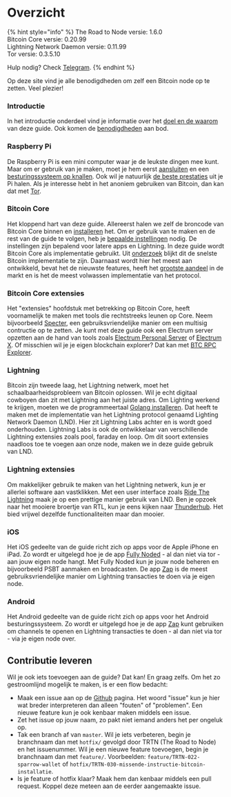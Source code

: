 # Overzicht

{% hint style="info" %}
The Road to Node versie: 1.6.0  
Bitcoin Core versie: 0.20.99  
Lightning Network Daemon versie: 0.11.99  
Tor versie: 0.3.5.10

Hulp nodig? Check [Telegram](https://t.me/theroadtonode).
{% endhint %}

Op deze site vind je alle benodigdheden om zelf een Bitcoin node op te zetten. Veel plezier!

### Introductie

In het introductie onderdeel vind je informatie over het [doel en de waarom](https://node.bitdeal.nl/introductie/doel-en-waarom) van deze guide. Ook komen de [benodigdheden](https://node.bitdeal.nl/introductie/benodigdheden) aan bod.

### Raspberry Pi

De Raspberry Pi is een mini computer waar je de leukste dingen mee kunt. Maar om er gebruik van je maken, moet je hem eerst [aansluiten](https://node.bitdeal.nl/raspberry-pi/hardware-aansluiten) en een [besturingssysteem op knallen](https://node.bitdeal.nl/raspberry-pi/software-flashen). Ook wil je natuurlijk [de beste prestaties](https://node.bitdeal.nl/raspberry-pi/boot-vanaf-ssd) uit je Pi halen. Als je interesse hebt in het anoniem gebruiken van Bitcoin, dan kan dat met [Tor](https://node.bitdeal.nl/raspberry-pi/tor).

### Bitcoin Core

Het kloppend hart van deze guide. Allereerst halen we zelf de broncode van Bitcoin Core binnen en [installeren](https://node.bitdeal.nl/bitcoin-core/installatie) het. Om er gebruik van te maken en de rest van de guide te volgen, heb je [bepaalde instellingen](https://node.bitdeal.nl/bitcoin-core/configuratie-en-starten) nodig. De instellingen zijn bepalend voor latere apps en Lightning. In deze guide wordt Bitcoin Core als implementatie gebruikt. Uit [onderzoek](https://blog.lopp.net/bitcoin-node-performance-sync-tests/#performance-rankings) blijkt dit de snelste Bitcoin implementatie te zijn. Daarnaast wordt hier het meest aan ontwikkeld, bevat het de nieuwste features, heeft het [grootste aandeel](https://bitnodes.io/nodes/) in de markt en is het de meest volwassen implementatie van het protocol.

### Bitcoin Core extensies

Het "extensies" hoofdstuk met betrekking op Bitcoin Core, heeft voornamelijk te maken met tools die rechtstreeks leunen op Core. Neem bijvoorbeeld [Specter](https://node.bitdeal.nl/bitcoin-core-extensies/specter), een gebruiksvriendelijke manier om een multisig contructie op te zetten. Je kunt met deze guide ook een Electrum server opzetten aan de hand van tools zoals [Electrum Personal Server](https://node.bitdeal.nl/bitcoin-core-extensies/electrum-personal-server) of [Electrum X](https://node.bitdeal.nl/bitcoin-core-extensies/electrum-x). Of misschien wil je je eigen blockchain explorer? Dat kan met [BTC RPC Explorer](https://node.bitdeal.nl/bitcoin-core-extensies/btc-rpx-explorer).

### Lightning

Bitcoin zijn tweede laag, het Lightning netwerk, moet het schaalbaarheidsprobleem van Bitcoin oplossen. Wil je echt digitaal cowboyen dan zit met Lightning aan het juiste adres. Om Lighting werkend te krijgen, moeten we de programmeertaal [Golang installeren](https://node.bitdeal.nl/lightning/golang-installatie). Dat heeft te maken met de implementatie van het Lightning protocol genaamd Lighting Network Daemon \(LND\). Hier zit Lightning Labs achter en is wordt goed onderhouden. Lightning Labs is ook de ontwikkelaar van verschillende Lightning extensies zoals pool, faraday en loop. Om dit soort extensies naadloos toe te voegen aan onze node, maken we in deze guide gebruik van LND.

### Lightning extensies

Om makkelijker gebruik te maken van het Lightning netwerk, kun je er allerlei software aan vastklikken. Met een user interface zoals [Ride The Lightning](https://node.bitdeal.nl/lightning-extensies/ride-the-lightning) maak je op een prettige manier gebruik van LND. Ben je opzoek naar het mooiere broertje van RTL, kun je eens kijken naar [Thunderhub](https://node.bitdeal.nl/lightning-extensies/thunderhub). Het bied vrijwel dezelfde functionaliteiten maar dan mooier.

### iOS

Het iOS gedeelte van de guide richt zich op apps voor de Apple iPhone en iPad. Zo wordt er uitgelegd hoe je de app [Fully Noded](https://node.bitdeal.nl/ios/fully-noded) - al dan niet via tor - aan jouw eigen node hangt. Met Fully Noded kun je jouw node beheren en bijvoorbeeld PSBT aanmaken en broadcasten. De app [Zap](https://node.bitdeal.nl/ios/zap) is de meest gebruiksvriendelijke manier om Lightning transacties te doen via je eigen node.

### Android

Het Android gedeelte van de guide richt zich op apps voor het Android besturingssysteem. Zo wordt er uitgelegd hoe je de app [Zap](https://node.bitdeal.nl/ios/zap) kunt gebruiken om channels te openen en Lightning transacties te doen - al dan niet via tor - via je eigen node over.

## Contributie leveren

Wil je ook iets toevoegen aan de guide? Dat kan! En graag zelfs. Om het zo gestroomlijnd mogelijk te maken, is er een flow bedacht:

-   Maak een issue aan op de [Github](https://github.com/bitdeal-nl/theroadtonode/issues) pagina. Het woord "issue" kun je hier wat breder interpreteren dan alleen "fouten" of "problemen". Een nieuwe feature kun je ook kenbaar maken middels een issue.
-   Zet het issue op jouw naam, zo pakt niet iemand anders het per ongeluk op.
-   Tak een branch af van `master`. Wil je iets verbeteren, begin je branchnaam dan met `hotfix/` gevolgd door TRTN \(The Road to Node\) en het issuenummer. Wil je een nieuwe feature toevoegen, begin je branchnaam dan met `feature/`. Voorbeelden: `feature/TRTN-022-sparrow-wallet` of `hotfix/TRTN-030-missende-instructie-bitcoin-installatie`.
-   Is je feature of hotfix klaar? Maak hem dan kenbaar middels een pull request. Koppel deze meteen aan de eerder aangemaakte issue.
